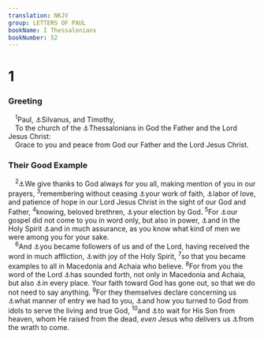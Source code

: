```yaml
---
translation: NKJV
group: LETTERS OF PAUL
bookName: I Thessalonians 
bookNumber: 52
---
```


<div class="title"><h1>1</h1><h3>Greeting</h3></div>
<span class="verse 1te_1_1"> <sup>1</sup>Paul, <a data-toggle="tooltip" data-placement="bottom" title="1 Pet. 5:12">⚓</a>Silvanus, and Timothy,<br/> To the church of the <a data-toggle="tooltip" data-placement="bottom" title="Acts 17:1–9">⚓</a>Thessalonians in God the Father and the Lord Jesus Christ:<br/> Grace to you and peace from God our Father and the Lord Jesus Christ.<br/></span>
<div class="title"><h3>Their Good Example</h3></div>
<span class="verse 1te_1_2"> <sup>2</sup><a data-toggle="tooltip" data-placement="bottom" title="Rom. 1:8; 2 Thess. 1:3">⚓</a>We give thanks to God always for you all, making mention of you in our prayers, </span>
<span class="verse 1te_1_3"><sup>3</sup>remembering without ceasing <a data-toggle="tooltip" data-placement="bottom" title="John 6:29">⚓</a>your work of faith, <a data-toggle="tooltip" data-placement="bottom" title="Rom. 16:6">⚓</a>labor of love, and patience of hope in our Lord Jesus Christ in the sight of our God and Father, </span>
<span class="verse 1te_1_4"><sup>4</sup>knowing, beloved brethren, <a data-toggle="tooltip" data-placement="bottom" title="Col. 3:12">⚓</a>your election by God. </span>
<span class="verse 1te_1_5"><sup>5</sup>For <a data-toggle="tooltip" data-placement="bottom" title="Mark 16:20">⚓</a>our gospel did not come to you in word only, but also in power, <a data-toggle="tooltip" data-placement="bottom" title="2 Cor. 6:6">⚓</a>and in the Holy Spirit <a data-toggle="tooltip" data-placement="bottom" title="Heb. 2:3">⚓</a>and in much assurance, as you know what kind of men we were among you for your sake.<br/></span>
<span class="verse 1te_1_6"> <sup>6</sup>And <a data-toggle="tooltip" data-placement="bottom" title="1 Cor. 4:16; 11:1">⚓</a>you became followers of us and of the Lord, having received the word in much affliction, <a data-toggle="tooltip" data-placement="bottom" title="Acts 5:41; 13:52; 2 Cor. 6:10; Gal. 5:22">⚓</a>with joy of the Holy Spirit, </span>
<span class="verse 1te_1_7"><sup>7</sup>so that you became examples to all in Macedonia and Achaia who believe. </span>
<span class="verse 1te_1_8"><sup>8</sup>For from you the word of the Lord <a data-toggle="tooltip" data-placement="bottom" title="Rom. 10:18">⚓</a>has sounded forth, not only in Macedonia and Achaia, but also <a data-toggle="tooltip" data-placement="bottom" title="Rom. 1:8; 16:19; 2 Cor. 2:14; 2 Thess. 1:4">⚓</a>in every place. Your faith toward God has gone out, so that we do not need to say anything. </span>
<span class="verse 1te_1_9"><sup>9</sup>For they themselves declare concerning us <a data-toggle="tooltip" data-placement="bottom" title="1 Thess. 2:1">⚓</a>what manner of entry we had to you, <a data-toggle="tooltip" data-placement="bottom" title="1 Cor. 12:2">⚓</a>and how you turned to God from idols to serve the living and true God, </span>
<span class="verse 1te_1_10"><sup>10</sup>and <a data-toggle="tooltip" data-placement="bottom" title="(Rom. 2:7)">⚓</a>to wait for His Son from heaven, whom He raised from the dead, <i>even</i> Jesus who delivers us <a data-toggle="tooltip" data-placement="bottom" title="Matt. 3:7; Rom. 5:9">⚓</a>from the wrath to come.<br/></span>
